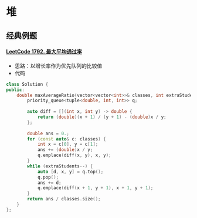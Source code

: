 # 堆

## 经典例题

#### [LeetCode 1792. 最大平均通过率](https://leetcode-cn.com/problems/maximum-average-pass-ratio/)

- 思路：以增长率作为优先队列的比较值
- 代码

```c++
class Solution {
public:
    double maxAverageRatio(vector<vector<int>>& classes, int extraStudents) {
        priority_queue<tuple<double, int, int>> q;
        
        auto diff = [](int x, int y) -> double {
            return (double)(x + 1) / (y + 1) - (double)x / y;
        };
        
        double ans = 0.;
        for (const auto& c: classes) {
            int x = c[0], y = c[1];
            ans += (double)x / y;
            q.emplace(diff(x, y), x, y);
        }
        while (extraStudents--) {
            auto [d, x, y] = q.top();
            q.pop();
            ans += d;
            q.emplace(diff(x + 1, y + 1), x + 1, y + 1);
        }
        return ans / classes.size();
    }
};
```

